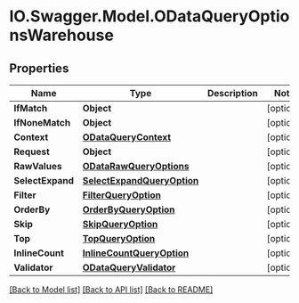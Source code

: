 # IO.Swagger.Model.ODataQueryOptionsWarehouse
## Properties

Name | Type | Description | Notes
------------ | ------------- | ------------- | -------------
**IfMatch** | **Object** |  | [optional] 
**IfNoneMatch** | **Object** |  | [optional] 
**Context** | [**ODataQueryContext**](ODataQueryContext.md) |  | [optional] 
**Request** | **Object** |  | [optional] 
**RawValues** | [**ODataRawQueryOptions**](ODataRawQueryOptions.md) |  | [optional] 
**SelectExpand** | [**SelectExpandQueryOption**](SelectExpandQueryOption.md) |  | [optional] 
**Filter** | [**FilterQueryOption**](FilterQueryOption.md) |  | [optional] 
**OrderBy** | [**OrderByQueryOption**](OrderByQueryOption.md) |  | [optional] 
**Skip** | [**SkipQueryOption**](SkipQueryOption.md) |  | [optional] 
**Top** | [**TopQueryOption**](TopQueryOption.md) |  | [optional] 
**InlineCount** | [**InlineCountQueryOption**](InlineCountQueryOption.md) |  | [optional] 
**Validator** | [**ODataQueryValidator**](ODataQueryValidator.md) |  | [optional] 

[[Back to Model list]](../README.md#documentation-for-models) [[Back to API list]](../README.md#documentation-for-api-endpoints) [[Back to README]](../README.md)

